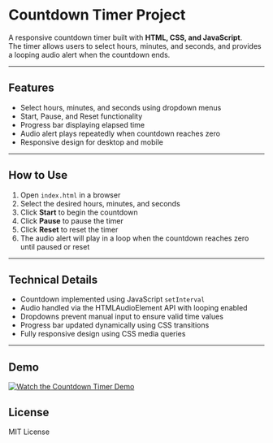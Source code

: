 # Countdown Timer Project

A responsive countdown timer built with **HTML, CSS, and JavaScript**.  
The timer allows users to select hours, minutes, and seconds, and provides a looping audio alert when the countdown ends.

---

## Features

- Select hours, minutes, and seconds using dropdown menus  
- Start, Pause, and Reset functionality  
- Progress bar displaying elapsed time  
- Audio alert plays repeatedly when countdown reaches zero  
- Responsive design for desktop and mobile  

---

## How to Use

1. Open `index.html` in a browser  
2. Select the desired hours, minutes, and seconds  
3. Click **Start** to begin the countdown  
4. Click **Pause** to pause the timer  
5. Click **Reset** to reset the timer  
6. The audio alert will play in a loop when the countdown reaches zero until paused or reset  

---

## Technical Details

- Countdown implemented using JavaScript `setInterval`  
- Audio handled via the HTMLAudioElement API with looping enabled  
- Dropdowns prevent manual input to ensure valid time values  
- Progress bar updated dynamically using CSS transitions  
- Fully responsive design using CSS media queries  

---

## Demo

[![Watch the Countdown Timer Demo](https://img.youtube.com/vi/RbTI_ZOIsYQ/maxresdefault.jpg)](https://youtu.be/RbTI_ZOIsYQ)


## License

MIT License
